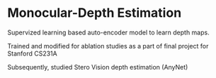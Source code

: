# Monocular-Depth Estimation

Supervized learning based auto-encoder model to learn depth maps. 

Trained and modified for ablation studies as a part of final project for Stanford CS231A 

Subsequently, studied Stero Vision depth estimation (AnyNet)
